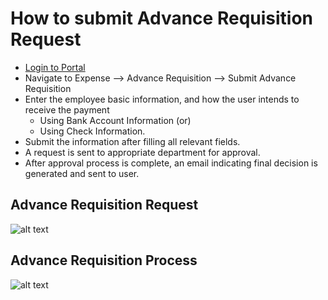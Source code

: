 How to submit Advance Requisition Request
==========
 - [Login to Portal](../../office/forgot-password.html "Login")
 - Navigate to Expense --> Advance Requisition --> Submit Advance Requisition 
 - Enter the employee basic information, and how the user intends to receive the payment
      - Using Bank Account Information (or) 
      - Using Check Information.
 - Submit the information after filling all relevant fields. 
 - A request is sent to appropriate department for approval.
 - After approval process is complete, an email indicating final decision is generated and sent to user.

Advance Requisition  Request
----
![alt text](../../images/expense/submit-advance-request-form.png "Advance Requisition")

Advance Requisition Process
----
![alt text](../../images/expense/advance-requisition-process.png "Advance Requisition")


